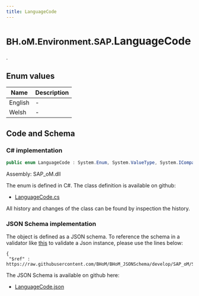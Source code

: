 ```yaml
---
title: LanguageCode
---
```


# <small>BH.oM.Environment.SAP.</small>**LanguageCode**

.

## Enum values

| Name            | Description                                                    |
|-----------------|----------------------------------------------------------------|
| English |  -  |
| Welsh |  -  |


## Code and Schema

### C# implementation

``` C# title="C#"
public enum LanguageCode : System.Enum, System.ValueType, System.IComparable, System.ISpanFormattable, System.IFormattable, System.IConvertible
```

Assembly: SAP_oM.dll

The enum is defined in C#. The class definition is available on github:

- [LanguageCode.cs](https://github.com/BHoM/SAP_Toolkit/blob/develop/SAP_oM/Enums\LanguageCode.cs)

All history and changes of the class can be found by inspection the history.
### JSON Schema implementation

The object is defined as a JSON schema. To reference the schema in a validator like [this](https://www.jsonschemavalidator.net/) to validate a Json instance, please use the lines below:

``` { .json .copy .select } title="JSON Schema"
{
 "$ref" : https://raw.githubusercontent.com/BHoM/BHoM_JSONSchema/develop/SAP_oM/SAP/LanguageCode.json}
```

The JSON Schema is available on github here:

- [LanguageCode.json](https://github.com/BHoM/BHoM_JSONSchema/blob/develop/SAP_oM/SAP/LanguageCode.json)
